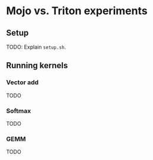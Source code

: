 # Mojo vs. Triton experiments

## Setup

TODO: Explain `setup.sh`.

## Running kernels

### Vector add

TODO

### Softmax

TODO

### GEMM

TODO

